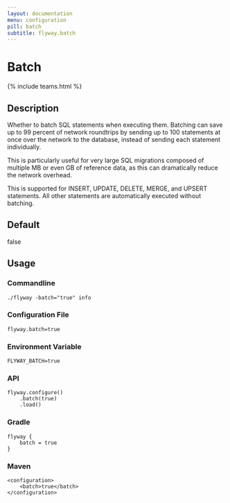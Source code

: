 ```yaml
---
layout: documentation
menu: configuration
pill: batch
subtitle: flyway.batch
---
```


# Batch
{% include teams.html %}

## Description
Whether to batch SQL statements when executing them. Batching can save up to 99 percent of network roundtrips by sending up to 100 statements at once over the network to the database, instead of sending each statement individually. 

This is particularly useful for very large SQL migrations composed of multiple MB or even GB of reference data, as this can dramatically reduce the network overhead. 

This is supported for INSERT, UPDATE, DELETE, MERGE, and UPSERT statements. All other statements are automatically executed without batching.

## Default
false

## Usage

### Commandline
```
./flyway -batch="true" info
```

### Configuration File
```
flyway.batch=true
```

### Environment Variable
```
FLYWAY_BATCH=true
```

### API
```
flyway.configure()
    .batch(true)
    .load()
```

### Gradle
```
flyway {
    batch = true
}
```

### Maven
```
<configuration>
    <batch>true</batch>
</configuration>
```